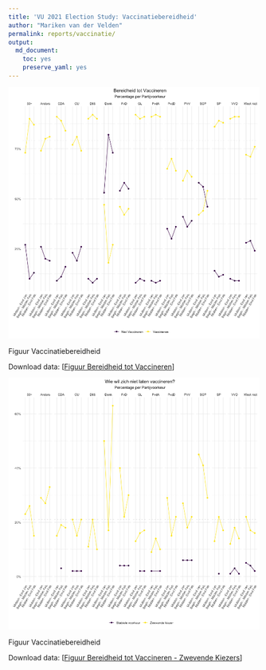 ```yaml
---
title: 'VU 2021 Election Study: Vaccinatiebereidheid'
author: "Mariken van der Velden"
permalink: reports/vaccinatie/
output: 
  md_document:
    toc: yes
    preserve_yaml: yes
---
```


<img src="vaccinatiebereidheid-1.png" alt="Figuur Vaccinatiebereidheid"  />
<p class="caption">
Figuur Vaccinatiebereidheid
</p>

Download data: \[[Figuur Bereidheid tot
Vaccineren](Figuur_Bereidheid_tot_Vaccineren.csv)\]

<img src="vaccinatiebereidheid2-1.png" alt="Figuur Vaccinatiebereidheid"  />
<p class="caption">
Figuur Vaccinatiebereidheid
</p>

Download data: \[[Figuur Bereidheid tot Vaccineren - Zwevende
Kiezers](Figuur_Bereidheid_tot_Vaccineren_Zwevende_Kiezers.csv)\]

